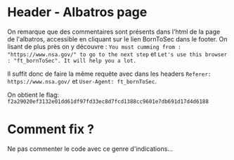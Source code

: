 # Header - Albatros page

On remarque que des commentaires sont présents dans l'html de la page de l'albatros, accessible en cliquant sur le lien BornToSec dans le footer.
On lisant de plus près on y découvre : `You must cumming from : "https://www.nsa.gov/" to go to the next step` et `Let's use this browser : "ft_bornToSec". It will help you a lot.`

Il suffit donc de faire la même requête avec dans les headers `Referer: https://www.nsa.gov/` et `User-Agent: ft_bornToSec`.

On obtient le flag: `f2a29020ef3132e01dd61df97fd33ec8d7fcd1388cc9601e7db691d17d4d6188`

# Comment fix ?

Ne pas commenter le code avec ce genre d'indications...

